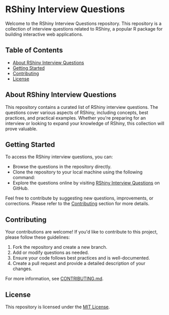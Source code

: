 # RShiny Interview Questions

Welcome to the RShiny Interview Questions repository. This repository is a collection of interview questions related to RShiny, a popular R package for building interactive web applications.

## Table of Contents

- [About RShiny Interview Questions](#about-rshiny-interview-questions)
- [Getting Started](#getting-started)
- [Contributing](#contributing)
- [License](#license)

## About RShiny Interview Questions

This repository contains a curated list of RShiny interview questions. The questions cover various aspects of RShiny, including concepts, best practices, and practical examples. Whether you're preparing for an interview or looking to expand your knowledge of RShiny, this collection will prove valuable.

## Getting Started

To access the RShiny interview questions, you can:

- Browse the questions in the repository directly.
- Clone the repository to your local machine using the following command:
- Explore the questions online by visiting [RShiny Interview Questions](https://github.com/your_username/rshiny-interview-questions) on GitHub.

Feel free to contribute by suggesting new questions, improvements, or corrections. Please refer to the [Contributing](#contributing) section for more details.

## Contributing

Your contributions are welcome! If you'd like to contribute to this project, please follow these guidelines:

1. Fork the repository and create a new branch.
2. Add or modify questions as needed.
3. Ensure your code follows best practices and is well-documented.
4. Create a pull request and provide a detailed description of your changes.

For more information, see [CONTRIBUTING.md](CONTRIBUTING.md).

## License

This repository is licensed under the [MIT License](LICENSE).

